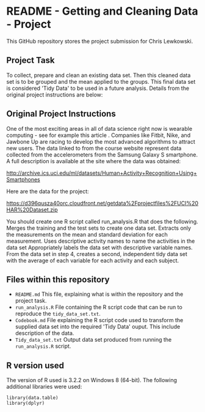 # README - Getting and Cleaning Data - Project
This GitHub repository stores the project submission for Chris Lewkowski.

## Project Task
To collect, prepare and clean an existing data set. Then this cleaned data set is to be grouped and the mean applied to the groups. This final data set is considered 'Tidy Data' to be used in a future analysis. Details from the original project instructions are below:

## Original Project Instructions
One of the most exciting areas in all of data science right now is wearable computing - see for example this article . Companies like Fitbit, Nike, and Jawbone Up are racing to develop the most advanced algorithms to attract new users. The data linked to from the course website represent data collected from the accelerometers from the Samsung Galaxy S smartphone. A full description is available at the site where the data was obtained: 

<http://archive.ics.uci.edu/ml/datasets/Human+Activity+Recognition+Using+Smartphones> 

Here are the data for the project: 

<https://d396qusza40orc.cloudfront.net/getdata%2Fprojectfiles%2FUCI%20HAR%20Dataset.zip> 

You should create one R script called run_analysis.R that does the following. 
Merges the training and the test sets to create one data set.
Extracts only the measurements on the mean and standard deviation for each measurement. 
Uses descriptive activity names to name the activities in the data set
Appropriately labels the data set with descriptive variable names. 
From the data set in step 4, creates a second, independent tidy data set with the average of each variable for each activity and each subject.

## Files within this repository
- `README.md` This file, explaining what is within the repository and the project task.
- `run_analysis.R` File containing the R script code that can be run to reproduce the `tidy_data_set.txt`.
- `Codebook.md` File explaining the R script code used to transform the supplied data set into the required 'Tidy Data' ouput. This include description of the data.
- `Tidy_data_set.txt` Output data set produced from running the `run_analysis.R` script. 

## R version used
The version of R used is 3.2.2 on Windows 8 (64-bit). The following additional libraries were used:
```
library(data.table)
library(dplyr)
```